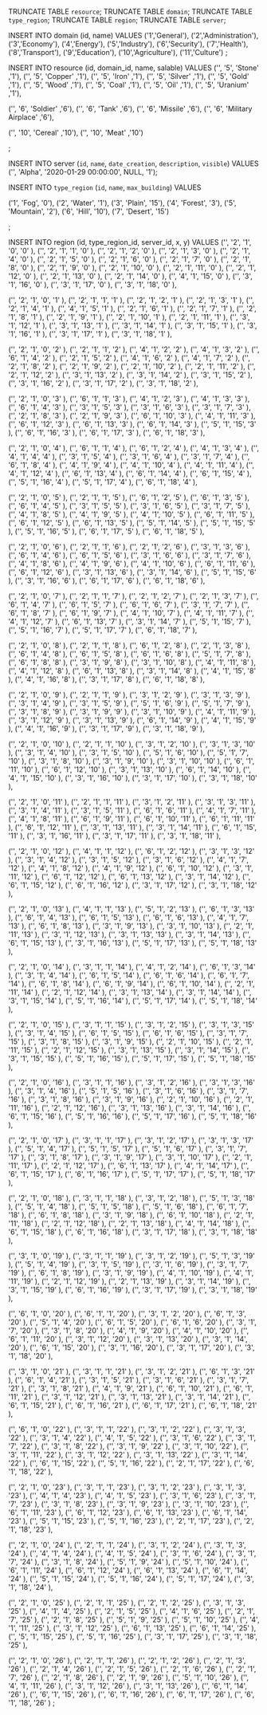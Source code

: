TRUNCATE TABLE `resource`;
TRUNCATE TABLE `domain`;
TRUNCATE TABLE `type_region`;
TRUNCATE TABLE `region`;
TRUNCATE TABLE `server`;



INSERT INTO domain (id, name)
VALUES 
('1','General'),
('2','Administration'),
('3','Economy'),
('4','Energy'),
('5','Industry'),
('6','Security'),
('7','Health'),
('8','Transport'),
('9','Education'),
('10','Agriculture'),
('11','Culture')
;



INSERT INTO resource (id, domain_id, name, salable)
VALUES 
('',    '5',      'Stone'               ,'1'),
('',    '5',      'Copper'               ,'1'),
('',    '5',      'Iron'                 ,'1'),
('',    '5',      'Silver'               ,'1'),
('',    '5',      'Gold'                 ,'1'),
('',    '5',      'Wood'                 ,'1'),
('',    '5',      'Coal'                 ,'1'),
('',    '5',      'Oil'                  ,'1'),
('',    '5',      'Uranium'              ,'1'),

('',    '6',      'Soldier'              ,'6'),
('',    '6',      'Tank'                 ,'6'),
('',    '6',      'Missile'              ,'6'),
('',    '6',      'Military Airplace'    ,'6'),

('',    '10',      'Cereal'                ,'10'),
('',    '10',      'Meat'                 ,'10')

;



INSERT INTO server (`id`, `name`, `date_creation`, `description`, `visible`) 
VALUES 
('', 'Alpha', '2020-01-29 00:00:00', NULL, '1');



INSERT INTO `type_region` (`id`, `name`, `max_building`) 
VALUES 

('1', 'Fog', '0'),
('2', 'Water', '1'),
('3', 'Plain', '15'),
('4', 'Forest', '3'),
('5', 'Mountain', '2'),
('6', 'Hill', '10'),
('7', 'Desert', '15')

;

INSERT INTO region (id, type_region_id, server_id, x, y)
VALUES 
('', '2', '1', '0',  '0' ),
('', '2', '1', '1',  '0' ),
('', '2', '1', '2',  '0' ),
('', '2', '1', '3',  '0' ),
('', '2', '1', '4',  '0' ),
('', '2', '1', '5',  '0' ),
('', '2', '1', '6',  '0' ),
('', '2', '1', '7',  '0' ),
('', '2', '1', '8',  '0' ),
('', '2', '1', '9',  '0' ),
('', '2', '1', '10', '0' ),
('', '2', '1', '11', '0' ),
('', '2', '1', '12', '0' ),
('', '2', '1', '13', '0' ),
('', '2', '1', '14', '0' ),
('', '4', '1', '15', '0' ),
('', '3', '1', '16', '0' ),
('', '3', '1', '17', '0' ),
('', '3', '1', '18', '0' ),

('', '2', '1', '0',  '1' ),
('', '2', '1', '1',  '1' ),
('', '2', '1', '2',  '1' ),
('', '2', '1', '3',  '1' ),
('', '2', '1', '4',  '1' ),
('', '4', '1', '5',  '1' ),
('', '2', '1', '6',  '1' ),
('', '2', '1', '7',  '1' ),
('', '2', '1', '8',  '1' ),
('', '2', '1', '9',  '1' ),
('', '2', '1', '10', '1' ),
('', '2', '1', '11', '1' ),
('', '3', '1', '12', '1' ),
('', '3', '1', '13', '1' ),
('', '3', '1', '14', '1' ),
('', '3', '1', '15', '1' ),
('', '3', '1', '16', '1' ),
('', '3', '1', '17', '1' ),
('', '3', '1', '18', '1' ),

('', '2', '1', '0',  '2' ),
('', '2', '1', '1',  '2' ),
('', '4', '1', '2',  '2' ),
('', '4', '1', '3',  '2' ),
('', '6', '1', '4',  '2' ),
('', '2', '1', '5',  '2' ),
('', '4', '1', '6',  '2' ),
('', '4', '1', '7',  '2' ),
('', '2', '1', '8',  '2' ),
('', '2', '1', '9',  '2' ),
('', '2', '1', '10', '2' ),
('', '2', '1', '11', '2' ),
('', '2', '1', '12', '2' ),
('', '3', '1', '13', '2' ),
('', '3', '1', '14', '2' ),
('', '3', '1', '15', '2' ),
('', '3', '1', '16', '2' ),
('', '3', '1', '17', '2' ),
('', '3', '1', '18', '2' ),

('', '2', '1', '0',  '3' ),
('', '6', '1', '1',  '3' ),
('', '4', '1', '2',  '3' ),
('', '4', '1', '3',  '3' ),
('', '6', '1', '4',  '3' ),
('', '3', '1', '5',  '3' ),
('', '3', '1', '6',  '3' ),
('', '3', '1', '7',  '3' ),
('', '2', '1', '8',  '3' ),
('', '2', '1', '9',  '3' ),
('', '6', '1', '10', '3' ),
('', '4', '1', '11', '3' ),
('', '6', '1', '12', '3' ),
('', '6', '1', '13', '3' ),
('', '6', '1', '14', '3' ),
('', '5', '1', '15', '3' ),
('', '6', '1', '16', '3' ),
('', '6', '1', '17', '3' ),
('', '6', '1', '18', '3' ),

('', '2', '1', '0',  '4' ),
('', '6', '1', '1',  '4' ),
('', '6', '1', '2',  '4' ),
('', '4', '1', '3',  '4' ),
('', '4', '1', '4',  '4' ),
('', '3', '1', '5',  '4' ),
('', '3', '1', '6',  '4' ),
('', '3', '1', '7',  '4' ),
('', '6', '1', '8',  '4' ),
('', '4', '1', '9',  '4' ),
('', '4', '1', '10', '4' ),
('', '4', '1', '11', '4' ),
('', '4', '1', '12', '4' ),
('', '6', '1', '13', '4' ),
('', '6', '1', '14', '4' ),
('', '6', '1', '15', '4' ),
('', '5', '1', '16', '4' ),
('', '5', '1', '17', '4' ),
('', '6', '1', '18', '4' ),

('', '2', '1', '0',  '5' ),
('', '2', '1', '1',  '5' ),
('', '6', '1', '2',  '5' ),
('', '6', '1', '3',  '5' ),
('', '6', '1', '4',  '5' ),
('', '3', '1', '5',  '5' ),
('', '3', '1', '6',  '5' ),
('', '3', '1', '7',  '5' ),
('', '4', '1', '8',  '5' ),
('', '4', '1', '9',  '5' ),
('', '4', '1', '10', '5' ),
('', '6', '1', '11', '5' ),
('', '6', '1', '12', '5' ),
('', '6', '1', '13', '5' ),
('', '5', '1', '14', '5' ),
('', '5', '1', '15', '5' ),
('', '5', '1', '16', '5' ),
('', '6', '1', '17', '5' ),
('', '6', '1', '18', '5' ),

('', '2', '1', '0',  '6' ),
('', '2', '1', '1',  '6' ),
('', '2', '1', '2',  '6' ),
('', '3', '1', '3',  '6' ),
('', '6', '1', '4',  '6' ),
('', '6', '1', '5',  '6' ),
('', '3', '1', '6',  '6' ),
('', '3', '1', '7',  '6' ),
('', '4', '1', '8',  '6' ),
('', '4', '1', '9',  '6' ),
('', '4', '1', '10', '6' ),
('', '6', '1', '11', '6' ),
('', '6', '1', '12', '6' ),
('', '3', '1', '13', '6' ),
('', '3', '1', '14', '6' ),
('', '5', '1', '15', '6' ),
('', '3', '1', '16', '6' ),
('', '6', '1', '17', '6' ),
('', '6', '1', '18', '6' ),

('', '2', '1', '0',  '7' ),
('', '2', '1', '1',  '7' ),
('', '2', '1', '2',  '7' ),
('', '2', '1', '3',  '7' ),
('', '6', '1', '4',  '7' ),
('', '6', '1', '5',  '7' ),
('', '6', '1', '6',  '7' ),
('', '3', '1', '7',  '7' ),
('', '6', '1', '8',  '7' ),
('', '6', '1', '9',  '7' ),
('', '4', '1', '10', '7' ),
('', '4', '1', '11', '7' ),
('', '4', '1', '12', '7' ),
('', '6', '1', '13', '7' ),
('', '3', '1', '14', '7' ),
('', '5', '1', '15', '7' ),
('', '5', '1', '16', '7' ),
('', '5', '1', '17', '7' ),
('', '6', '1', '18', '7' ),

('', '2', '1', '0',  '8' ),
('', '2', '1', '1',  '8' ),
('', '6', '1', '2',  '8' ),
('', '2', '1', '3',  '8' ),
('', '6', '1', '4',  '8' ),
('', '6', '1', '5',  '8' ),
('', '6', '1', '6',  '8' ),
('', '5', '1', '7',  '8' ),
('', '6', '1', '8',  '8' ),
('', '3', '1', '9',  '8' ),
('', '3', '1', '10', '8' ),
('', '4', '1', '11', '8' ),
('', '4', '1', '12', '8' ),
('', '6', '1', '13', '8' ),
('', '3', '1', '14', '8' ),
('', '4', '1', '15', '8' ),
('', '4', '1', '16', '8' ),
('', '3', '1', '17', '8' ),
('', '6', '1', '18', '8' ),

('', '2', '1', '0',  '9' ),
('', '2', '1', '1',  '9' ),
('', '3', '1', '2',  '9' ),
('', '3', '1', '3',  '9' ),
('', '3', '1', '4',  '9' ),
('', '3', '1', '5',  '9' ),
('', '5', '1', '6',  '9' ),
('', '5', '1', '7',  '9' ),
('', '3', '1', '8',  '9' ),
('', '3', '1', '9',  '9' ),
('', '3', '1', '10', '9' ),
('', '4', '1', '11', '9' ),
('', '3', '1', '12', '9' ),
('', '3', '1', '13', '9' ),
('', '6', '1', '14', '9' ),
('', '4', '1', '15', '9' ),
('', '4', '1', '16', '9' ),
('', '3', '1', '17', '9' ),
('', '3', '1', '18', '9' ),

('', '2', '1', '0',  '10' ),
('', '2', '1', '1',  '10' ),
('', '3', '1', '2',  '10' ),
('', '3', '1', '3',  '10' ),
('', '3', '1', '4',  '10' ),
('', '3', '1', '5',  '10' ),
('', '5', '1', '6',  '10' ),
('', '5', '1', '7',  '10' ),
('', '3', '1', '8',  '10' ),
('', '3', '1', '9',  '10' ),
('', '3', '1', '10', '10' ),
('', '6', '1', '11', '10' ),
('', '6', '1', '12', '10' ),
('', '3', '1', '13', '10' ),
('', '6', '1', '14', '10' ),
('', '4', '1', '15', '10' ),
('', '3', '1', '16', '10' ),
('', '3', '1', '17', '10' ),
('', '3', '1', '18', '10' ),

('', '2', '1', '0',  '11' ),
('', '2', '1', '1',  '11' ),
('', '3', '1', '2',  '11' ),
('', '3', '1', '3',  '11' ),
('', '3', '1', '4',  '11' ),
('', '3', '1', '5',  '11' ),
('', '6', '1', '6',  '11' ),
('', '4', '1', '7',  '11' ),
('', '4', '1', '8',  '11' ),
('', '6', '1', '9',  '11' ),
('', '6', '1', '10', '11' ),
('', '6', '1', '11', '11' ),
('', '6', '1', '12', '11' ),
('', '3', '1', '13', '11' ),
('', '3', '1', '14', '11' ),
('', '6', '1', '15', '11' ),
('', '3', '1', '16', '11' ),
('', '3', '1', '17', '11' ),
('', '3', '1', '18', '11' ),

('', '2', '1', '0',  '12' ),
('', '4', '1', '1',  '12' ),
('', '6', '1', '2',  '12' ),
('', '3', '1', '3',  '12' ),
('', '3', '1', '4',  '12' ),
('', '3', '1', '5',  '12' ),
('', '3', '1', '6',  '12' ),
('', '4', '1', '7',  '12' ),
('', '4', '1', '8',  '12' ),
('', '4', '1', '9',  '12' ),
('', '6', '1', '10', '12' ),
('', '3', '1', '11', '12' ),
('', '6', '1', '12', '12' ),
('', '6', '1', '13', '12' ),
('', '3', '1', '14', '12' ),
('', '6', '1', '15', '12' ),
('', '6', '1', '16', '12' ),
('', '3', '1', '17', '12' ),
('', '3', '1', '18', '12' ),

('', '2', '1', '0',  '13' ),
('', '4', '1', '1',  '13' ),
('', '5', '1', '2',  '13' ),
('', '6', '1', '3',  '13' ),
('', '6', '1', '4',  '13' ),
('', '6', '1', '5',  '13' ),
('', '6', '1', '6',  '13' ),
('', '4', '1', '7',  '13' ),
('', '6', '1', '8',  '13' ),
('', '3', '1', '9',  '13' ),
('', '3', '1', '10', '13' ),
('', '2', '1', '11', '13' ),
('', '3', '1', '12', '13' ),
('', '3', '1', '13', '13' ),
('', '3', '1', '14', '13' ),
('', '6', '1', '15', '13' ),
('', '3', '1', '16', '13' ),
('', '5', '1', '17', '13' ),
('', '5', '1', '18', '13' ),

('', '2', '1', '0',  '14' ),
('', '3', '1', '1',  '14' ),
('', '4', '1', '2',  '14' ),
('', '6', '1', '3',  '14' ),
('', '3', '1', '4',  '14' ),
('', '6', '1', '5',  '14' ),
('', '6', '1', '6',  '14' ),
('', '6', '1', '7',  '14' ),
('', '6', '1', '8',  '14' ),
('', '6', '1', '9',  '14' ),
('', '6', '1', '10', '14' ),
('', '2', '1', '11', '14' ),
('', '2', '1', '12', '14' ),
('', '3', '1', '13', '14' ),
('', '3', '1', '14', '14' ),
('', '3', '1', '15', '14' ),
('', '5', '1', '16', '14' ),
('', '5', '1', '17', '14' ),
('', '5', '1', '18', '14' ),

('', '2', '1', '0',  '15' ),
('', '3', '1', '1',  '15' ),
('', '3', '1', '2',  '15' ),
('', '3', '1', '3',  '15' ),
('', '3', '1', '4',  '15' ),
('', '6', '1', '5',  '15' ),
('', '6', '1', '6',  '15' ),
('', '3', '1', '7',  '15' ),
('', '3', '1', '8',  '15' ),
('', '3', '1', '9',  '15' ),
('', '2', '1', '10', '15' ),
('', '2', '1', '11', '15' ),
('', '2', '1', '12', '15' ),
('', '3', '1', '13', '15' ),
('', '3', '1', '14', '15' ),
('', '3', '1', '15', '15' ),
('', '5', '1', '16', '15' ),
('', '5', '1', '17', '15' ),
('', '5', '1', '18', '15' ),

('', '2', '1', '0',  '16' ),
('', '3', '1', '1',  '16' ),
('', '3', '1', '2',  '16' ),
('', '3', '1', '3',  '16' ),
('', '3', '1', '4',  '16' ),
('', '5', '1', '5',  '16' ),
('', '3', '1', '6',  '16' ),
('', '3', '1', '7',  '16' ),
('', '3', '1', '8',  '16' ),
('', '3', '1', '9',  '16' ),
('', '2', '1', '10', '16' ),
('', '2', '1', '11', '16' ),
('', '2', '1', '12', '16' ),
('', '3', '1', '13', '16' ),
('', '3', '1', '14', '16' ),
('', '6', '1', '15', '16' ),
('', '5', '1', '16', '16' ),
('', '5', '1', '17', '16' ),
('', '5', '1', '18', '16' ),

('', '2', '1', '0',  '17' ),
('', '3', '1', '1',  '17' ),
('', '3', '1', '2',  '17' ),
('', '3', '1', '3',  '17' ),
('', '5', '1', '4',  '17' ),
('', '5', '1', '5',  '17' ),
('', '5', '1', '6',  '17' ),
('', '3', '1', '7',  '17' ),
('', '3', '1', '8',  '17' ),
('', '3', '1', '9',  '17' ),
('', '3', '1', '10', '17' ),
('', '2', '1', '11', '17' ),
('', '2', '1', '12', '17' ),
('', '6', '1', '13', '17' ),
('', '4', '1', '14', '17' ),
('', '6', '1', '15', '17' ),
('', '6', '1', '16', '17' ),
('', '5', '1', '17', '17' ),
('', '5', '1', '18', '17' ),

('', '2', '1', '0',  '18' ),
('', '3', '1', '1',  '18' ),
('', '3', '1', '2',  '18' ),
('', '5', '1', '3',  '18' ),
('', '5', '1', '4',  '18' ),
('', '5', '1', '5',  '18' ),
('', '5', '1', '6',  '18' ),
('', '6', '1', '7',  '18' ),
('', '6', '1', '8',  '18' ),
('', '3', '1', '9',  '18' ),
('', '6', '1', '10', '18' ),
('', '2', '1', '11', '18' ),
('', '2', '1', '12', '18' ),
('', '2', '1', '13', '18' ),
('', '4', '1', '14', '18' ),
('', '6', '1', '15', '18' ),
('', '6', '1', '16', '18' ),
('', '3', '1', '17', '18' ),
('', '3', '1', '18', '18' ),

('', '3', '1', '0',  '19' ),
('', '3', '1', '1',  '19' ),
('', '3', '1', '2',  '19' ),
('', '5', '1', '3',  '19' ),
('', '5', '1', '4',  '19' ),
('', '3', '1', '5',  '19' ),
('', '3', '1', '6',  '19' ),
('', '3', '1', '7',  '19' ),
('', '6', '1', '8',  '19' ),
('', '3', '1', '9',  '19' ),
('', '4', '1', '10', '19' ),
('', '4', '1', '11', '19' ),
('', '2', '1', '12', '19' ),
('', '2', '1', '13', '19' ),
('', '3', '1', '14', '19' ),
('', '3', '1', '15', '19' ),
('', '6', '1', '16', '19' ),
('', '3', '1', '17', '19' ),
('', '3', '1', '18', '19' ),

('', '6', '1', '0',  '20' ),
('', '6', '1', '1',  '20' ),
('', '3', '1', '2',  '20' ),
('', '6', '1', '3',  '20' ),
('', '5', '1', '4',  '20' ),
('', '6', '1', '5',  '20' ),
('', '6', '1', '6',  '20' ),
('', '3', '1', '7',  '20' ),
('', '3', '1', '8',  '20' ),
('', '4', '1', '9',  '20' ),
('', '4', '1', '10', '20' ),
('', '6', '1', '11', '20' ),
('', '3', '1', '12', '20' ),
('', '3', '1', '13', '20' ),
('', '3', '1', '14', '20' ),
('', '6', '1', '15', '20' ),
('', '3', '1', '16', '20' ),
('', '3', '1', '17', '20' ),
('', '3', '1', '18', '20' ),

('', '3', '1', '0',  '21' ),
('', '3', '1', '1',  '21' ),
('', '3', '1', '2',  '21' ),
('', '6', '1', '3',  '21' ),
('', '6', '1', '4',  '21' ),
('', '3', '1', '5',  '21' ),
('', '3', '1', '6',  '21' ),
('', '3', '1', '7',  '21' ),
('', '3', '1', '8',  '21' ),
('', '4', '1', '9',  '21' ),
('', '6', '1', '10', '21' ),
('', '6', '1', '11', '21' ),
('', '3', '1', '12', '21' ),
('', '3', '1', '13', '21' ),
('', '3', '1', '14', '21' ),
('', '6', '1', '15', '21' ),
('', '6', '1', '16', '21' ),
('', '6', '1', '17', '21' ),
('', '6', '1', '18', '21' ),

('', '6', '1', '0',  '22' ),
('', '3', '1', '1',  '22' ),
('', '3', '1', '2',  '22' ),
('', '3', '1', '3',  '22' ),
('', '3', '1', '4',  '22' ),
('', '4', '1', '5',  '22' ),
('', '3', '1', '6',  '22' ),
('', '3', '1', '7',  '22' ),
('', '3', '1', '8',  '22' ),
('', '3', '1', '9',  '22' ),
('', '3', '1', '10', '22' ),
('', '3', '1', '11', '22' ),
('', '3', '1', '12', '22' ),
('', '3', '1', '13', '22' ),
('', '3', '1', '14', '22' ),
('', '6', '1', '15', '22' ),
('', '5', '1', '16', '22' ),
('', '2', '1', '17', '22' ),
('', '6', '1', '18', '22' ),

('', '2', '1', '0',  '23' ),
('', '3', '1', '1',  '23' ),
('', '3', '1', '2',  '23' ),
('', '3', '1', '3',  '23' ),
('', '4', '1', '4',  '23' ),
('', '4', '1', '5',  '23' ),
('', '3', '1', '6',  '23' ),
('', '3', '1', '7',  '23' ),
('', '3', '1', '8',  '23' ),
('', '3', '1', '9',  '23' ),
('', '3', '1', '10', '23' ),
('', '6', '1', '11', '23' ),
('', '6', '1', '12', '23' ),
('', '6', '1', '13', '23' ),
('', '6', '1', '14', '23' ),
('', '5', '1', '15', '23' ),
('', '5', '1', '16', '23' ),
('', '2', '1', '17', '23' ),
('', '2', '1', '18', '23' ),

('', '2', '1', '0',  '24' ),
('', '2', '1', '1',  '24' ),
('', '3', '1', '2',  '24' ),
('', '3', '1', '3',  '24' ),
('', '4', '1', '4',  '24' ),
('', '4', '1', '5',  '24' ),
('', '3', '1', '6',  '24' ),
('', '3', '1', '7',  '24' ),
('', '3', '1', '8',  '24' ),
('', '5', '1', '9',  '24' ),
('', '5', '1', '10', '24' ),
('', '6', '1', '11', '24' ),
('', '6', '1', '12', '24' ),
('', '6', '1', '13', '24' ),
('', '6', '1', '14', '24' ),
('', '5', '1', '15', '24' ),
('', '5', '1', '16', '24' ),
('', '5', '1', '17', '24' ),
('', '3', '1', '18', '24' ),

('', '2', '1', '0',  '25' ),
('', '2', '1', '1',  '25' ),
('', '2', '1', '2',  '25' ),
('', '3', '1', '3',  '25' ),
('', '4', '1', '4',  '25' ),
('', '2', '1', '5',  '25' ),
('', '4', '1', '6',  '25' ),
('', '2', '1', '7',  '25' ),
('', '2', '1', '8',  '25' ),
('', '5', '1', '9',  '25' ),
('', '5', '1', '10', '25' ),
('', '4', '1', '11', '25' ),
('', '3', '1', '12', '25' ),
('', '6', '1', '13', '25' ),
('', '6', '1', '14', '25' ),
('', '5', '1', '15', '25' ),
('', '5', '1', '16', '25' ),
('', '3', '1', '17', '25' ),
('', '3', '1', '18', '25' ),

('', '2', '1', '0',  '26' ),
('', '2', '1', '1',  '26' ),
('', '2', '1', '2',  '26' ),
('', '2', '1', '3',  '26' ),
('', '2', '1', '4',  '26' ),
('', '2', '1', '5',  '26' ),
('', '2', '1', '6',  '26' ),
('', '2', '1', '7',  '26' ),
('', '2', '1', '8',  '26' ),
('', '2', '1', '9',  '26' ),
('', '5', '1', '10', '26' ),
('', '4', '1', '11', '26' ),
('', '3', '1', '12', '26' ),
('', '3', '1', '13', '26' ),
('', '6', '1', '14', '26' ),
('', '6', '1', '15', '26' ),
('', '6', '1', '16', '26' ),
('', '6', '1', '17', '26' ),
('', '6', '1', '18', '26' )
;





